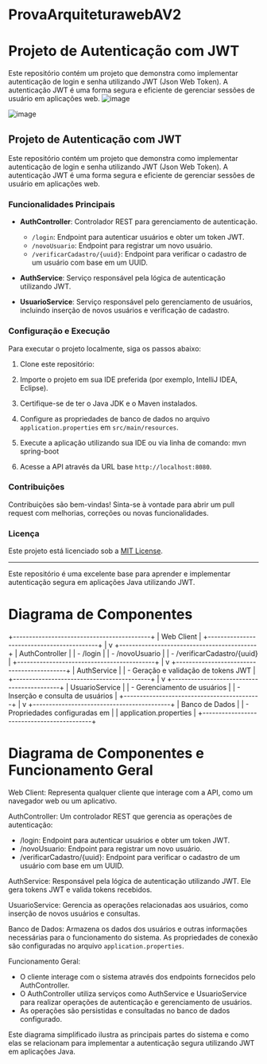# ProvaArquiteturawebAV2
# Projeto de Autenticação com JWT
Este repositório contém um projeto que demonstra como implementar autenticação de login e senha utilizando JWT (Json Web Token). A autenticação JWT é uma forma segura e eficiente de gerenciar sessões de usuário em aplicações web.
![image](https://github.com/PetronioFaleixo/ProvaArquiteturawebAV2/assets/79844325/557395be-b0fa-4b3e-948c-92f11e6d19cd)

![image](https://github.com/PetronioFaleixo/ProvaArquiteturawebAV2/assets/79844325/9d27e997-b294-4b98-b43f-33d97f14b99b)

## Projeto de Autenticação com JWT

Este repositório contém um projeto que demonstra como implementar autenticação de login e senha utilizando JWT (Json Web Token). A autenticação JWT é uma forma segura e eficiente de gerenciar sessões de usuário em aplicações web.

### Funcionalidades Principais

- **AuthController**: Controlador REST para gerenciamento de autenticação.
  - `/login`: Endpoint para autenticar usuários e obter um token JWT.
  - `/novoUsuario`: Endpoint para registrar um novo usuário.
  - `/verificarCadastro/{uuid}`: Endpoint para verificar o cadastro de um usuário com base em um UUID.

- **AuthService**: Serviço responsável pela lógica de autenticação utilizando JWT.

- **UsuarioService**: Serviço responsável pelo gerenciamento de usuários, incluindo inserção de novos usuários e verificação de cadastro.

### Configuração e Execução

Para executar o projeto localmente, siga os passos abaixo:

1. Clone este repositório:

2. Importe o projeto em sua IDE preferida (por exemplo, IntelliJ IDEA, Eclipse).

3. Certifique-se de ter o Java JDK e o Maven instalados.

4. Configure as propriedades de banco de dados no arquivo `application.properties` em `src/main/resources`.

5. Execute a aplicação utilizando sua IDE ou via linha de comando: mvn spring-boot

6. Acesse a API através da URL base `http://localhost:8080`.

### Contribuições

Contribuições são bem-vindas! Sinta-se à vontade para abrir um pull request com melhorias, correções ou novas funcionalidades.

### Licença

Este projeto está licenciado sob a [MIT License](https://opensource.org/licenses/MIT).

---

Este repositório é uma excelente base para aprender e implementar autenticação segura em aplicações Java utilizando JWT.


# Diagrama de Componentes

+-------------------------------------------+
|                Web Client                  |
+-------------------------------------------+
                  |
                  v
+-------------------------------------------+
|               AuthController               |
|  - /login                                  |
|  - /novoUsuario                            |
|  - /verificarCadastro/{uuid}               |
+-------------------------------------------+
                  |
                  v
+-------------------------------------------+
|                  AuthService               |
|  - Geração e validação de tokens JWT       |
+-------------------------------------------+
                  |
                  v
+-------------------------------------------+
|                UsuarioService              |
|  - Gerenciamento de usuários               |
|  - Inserção e consulta de usuários         |
+-------------------------------------------+
                  |
                  v
+-------------------------------------------+
|               Banco de Dados               |
|  - Propriedades configuradas em            |
|    application.properties                 |
+-------------------------------------------+

# Diagrama de Componentes e Funcionamento Geral

Web Client: Representa qualquer cliente que interage com a API, como um navegador web ou um aplicativo.

AuthController: Um controlador REST que gerencia as operações de autenticação:
- /login: Endpoint para autenticar usuários e obter um token JWT.
- /novoUsuario: Endpoint para registrar um novo usuário.
- /verificarCadastro/{uuid}: Endpoint para verificar o cadastro de um usuário com base em um UUID.

AuthService: Responsável pela lógica de autenticação utilizando JWT. Ele gera tokens JWT e valida tokens recebidos.

UsuarioService: Gerencia as operações relacionadas aos usuários, como inserção de novos usuários e consultas.

Banco de Dados: Armazena os dados dos usuários e outras informações necessárias para o funcionamento do sistema. As propriedades de conexão são configuradas no arquivo `application.properties`.

Funcionamento Geral:
- O cliente interage com o sistema através dos endpoints fornecidos pelo AuthController.
- O AuthController utiliza serviços como AuthService e UsuarioService para realizar operações de autenticação e gerenciamento de usuários.
- As operações são persistidas e consultadas no banco de dados configurado.

Este diagrama simplificado ilustra as principais partes do sistema e como elas se relacionam para implementar a autenticação segura utilizando JWT em aplicações Java.

